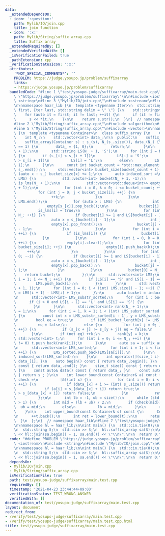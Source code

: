 ```yaml
---
data:
  _extendedDependsOn:
  - icon: ':question:'
    path: Mylib/IO/join.cpp
    title: join function
  - icon: ':x:'
    path: Mylib/String/suffix_array.cpp
    title: Suffix array
  _extendedRequiredBy: []
  _extendedVerifiedWith: []
  _isVerificationFailed: true
  _pathExtension: cpp
  _verificationStatusIcon: ':x:'
  attributes:
    '*NOT_SPECIAL_COMMENTS*': ''
    PROBLEM: https://judge.yosupo.jp/problem/suffixarray
    links:
    - https://judge.yosupo.jp/problem/suffixarray
  bundledCode: "#line 1 \"test/yosupo-judge/suffixarray/main.test.cpp\"\n#define PROBLEM\
    \ \"https://judge.yosupo.jp/problem/suffixarray\"\n\n#include <iostream>\n#include\
    \ <string>\n#line 3 \"Mylib/IO/join.cpp\"\n#include <sstream>\n#line 5 \"Mylib/IO/join.cpp\"\
    \n\nnamespace haar_lib {\n  template <typename Iter>\n  std::string join(Iter\
    \ first, Iter last, std::string delim = \" \") {\n    std::stringstream s;\n\n\
    \    for (auto it = first; it != last; ++it) {\n      if (it != first) s << delim;\n\
    \      s << *it;\n    }\n\n    return s.str();\n  }\n}  // namespace haar_lib\n\
    #line 2 \"Mylib/String/suffix_array.cpp\"\n#include <algorithm>\n#include <deque>\n\
    #line 5 \"Mylib/String/suffix_array.cpp\"\n#include <vector>\n\nnamespace haar_lib\
    \ {\n  template <typename Container>\n  class suffix_array {\n    Container s_;\n\
    \    int N_;\n    std::vector<int> data_;\n\n  public:\n    suffix_array() {}\n\
    \    suffix_array(Container s) : s_(s), N_(s_.size()), data_(N_) {\n      if (N_\
    \ == 1) {\n        data_ = {1, 0};\n        return;\n      }\n\n      s_.resize(N_\
    \ + 1);\n\n      std::string LS(N_ + 1, 'S');\n      for (int i = N_; --i >= 0;)\
    \ {\n        if (s_[i] < s_[i + 1])\n          LS[i] = 'S';\n        else if (s_[i]\
    \ > s_[i + 1])\n          LS[i] = 'L';\n        else\n          LS[i] = LS[i +\
    \ 1];\n      }\n\n      const int bucket_count = *std::max_element(s_.begin(),\
    \ s_.end());\n      std::vector<int> bucket_size(bucket_count + 1);\n      for\
    \ (auto x : s_) bucket_size[x] += 1;\n\n      auto induced_sort =\n          [&](std::vector<int>\
    \ LMS) {\n            std::vector<int> bucket(N_ + 1, -1);\n            std::vector<bool>\
    \ is_lms(N_ + 1);\n\n            std::vector<std::deque<int>> empty(bucket_count\
    \ + 1);\n\n            for (int i = 0, k = 0; i <= bucket_count; ++i) {\n    \
    \          for (int j = 0; j < bucket_size[i]; ++j) {\n                empty[i].push_back(k);\n\
    \                ++k;\n              }\n            }\n\n            std::reverse(LMS.begin(),\
    \ LMS.end());\n            for (auto x : LMS) {\n              int i = empty[s_[x]].back();\n\
    \              empty[s_[x]].pop_back();\n\n              bucket[i] = x;\n    \
    \          is_lms[i] = true;\n            }\n\n            for (int i = 0; i <=\
    \ N_; ++i) {\n              if (bucket[i] >= 1 and LS[bucket[i] - 1] == 'L') {\n\
    \                auto x = s_[bucket[i] - 1];\n                int j  = empty[x].front();\n\
    \                empty[x].pop_front();\n                bucket[j] = bucket[i]\
    \ - 1;\n              }\n            }\n\n            for (int i = 0; i <= N_;\
    \ ++i) {\n              if (is_lms[i]) {\n                bucket[i] = -1;\n  \
    \            }\n            }\n\n            for (int i = 0, k = 0; i <= bucket_count;\
    \ ++i) {\n              empty[i].clear();\n\n              for (int j = 0; j <\
    \ bucket_size[i]; ++j) {\n                empty[i].push_back(k);\n           \
    \     ++k;\n              }\n            }\n\n            for (int i = N_; i >=\
    \ 0; --i) {\n              if (bucket[i] >= 1 and LS[bucket[i] - 1] == 'S') {\n\
    \                auto x = s_[bucket[i] - 1];\n                int j  = empty[x].back();\n\
    \                empty[x].pop_back();\n                bucket[j] = bucket[i] -\
    \ 1;\n              }\n            }\n\n            bucket[0] = N_;\n        \
    \    return bucket;\n          };\n\n      std::vector<int> LMS;\n      for (int\
    \ i = 1; i <= N_; ++i) {\n        if (LS[i] == 'S' and LS[i - 1] == 'L') {\n \
    \         LMS.push_back(i);\n        }\n      }\n\n      std::vector<int> LMS_bucket_length(N_\
    \ + 1, 1);\n      for (int i = 0; i < (int) LMS.size() - 1; ++i) {\n        LMS_bucket_length[LMS[i]]\
    \ = LMS[i + 1] - LMS[i] + 1;\n      }\n\n      auto bucket = induced_sort(LMS);\n\
    \n      std::vector<int> LMS_substr_sorted;\n      for (int i : bucket) {\n  \
    \      if (i > 0 and LS[i - 1] == 'L' and LS[i] == 'S') {\n          LMS_substr_sorted.push_back(i);\n\
    \        }\n      }\n\n      std::vector<int> rank(N_ + 1);\n      rank[LMS_substr_sorted[0]]\
    \ = 1;\n\n      for (int i = 1, k = 1; i < (int) LMS_substr_sorted.size(); ++i)\
    \ {\n        const int x = LMS_substr_sorted[i - 1], y = LMS_substr_sorted[i];\n\
    \n        bool eq = true;\n        if (LMS_bucket_length[x] != LMS_bucket_length[y])\n\
    \          eq = false;\n        else {\n          for (int j = 0; j < LMS_bucket_length[x];\
    \ ++j) {\n            if (s_[x + j] != s_[y + j]) eq = false;\n          }\n \
    \       }\n\n        if (not eq) ++k;\n        rank[y] = k;\n      }\n\n     \
    \ std::vector<int> t;\n      for (int i = 0; i <= N_; ++i) {\n        if (rank[i]\
    \ != 0) t.push_back(rank[i]);\n      }\n\n      auto sa = suffix_array<std::vector<int>>(t);\n\
    \n      std::vector<int> LMS_sorted;\n      for (int i = 1; i < (int) sa.size();\
    \ ++i) {\n        LMS_sorted.push_back(LMS[sa[i]]);\n      }\n\n      data_ =\
    \ induced_sort(LMS_sorted);\n    }\n\n    int operator[](size_t i) const { return\
    \ data_[i]; }\n    auto begin() const { return data_.begin(); }\n    auto end()\
    \ const { return data_.end(); }\n    size_t size() const { return data_.size();\
    \ }\n    const auto& data() const { return data_; }\n    const auto& str() const\
    \ { return s_; }\n\n    int lower_bound(const Container& a) const {\n      auto\
    \ check =\n          [&](int x) {\n            for (int i = 0; i < (int) a.size();\
    \ ++i) {\n              if (data_[x] + i >= (int) s_.size()) return false;\n \
    \             if (a[i] < s_[data_[x] + i]) return true;\n              if (a[i]\
    \ > s_[data_[x] + i]) return false;\n            }\n            return true;\n\
    \          };\n\n      int lb = -1, ub = size();\n      while (std::abs(lb - ub)\
    \ > 1) {\n        int mid = (lb + ub) / 2;\n        if (check(mid))\n        \
    \  ub = mid;\n        else\n          lb = mid;\n      }\n\n      return ub;\n\
    \    }\n\n    int upper_bound(const Container& s) const {\n      Container t(s);\n\
    \n      ++t.back();\n      int ret = lower_bound(t);\n\n      return ret;\n  \
    \  }\n  };\n}  // namespace haar_lib\n#line 7 \"test/yosupo-judge/suffixarray/main.test.cpp\"\
    \n\nnamespace hl = haar_lib;\n\nint main() {\n  std::cin.tie(0);\n  std::ios::sync_with_stdio(false);\n\
    \n  std::string S;\n  std::cin >> S;\n  hl::suffix_array sa(S);\n\n  std::cout\
    \ << hl::join(sa.begin() + 1, sa.end()) << \"\\n\";\n\n  return 0;\n}\n"
  code: "#define PROBLEM \"https://judge.yosupo.jp/problem/suffixarray\"\n\n#include\
    \ <iostream>\n#include <string>\n#include \"Mylib/IO/join.cpp\"\n#include \"Mylib/String/suffix_array.cpp\"\
    \n\nnamespace hl = haar_lib;\n\nint main() {\n  std::cin.tie(0);\n  std::ios::sync_with_stdio(false);\n\
    \n  std::string S;\n  std::cin >> S;\n  hl::suffix_array sa(S);\n\n  std::cout\
    \ << hl::join(sa.begin() + 1, sa.end()) << \"\\n\";\n\n  return 0;\n}\n"
  dependsOn:
  - Mylib/IO/join.cpp
  - Mylib/String/suffix_array.cpp
  isVerificationFile: true
  path: test/yosupo-judge/suffixarray/main.test.cpp
  requiredBy: []
  timestamp: '2021-04-23 23:44:44+09:00'
  verificationStatus: TEST_WRONG_ANSWER
  verifiedWith: []
documentation_of: test/yosupo-judge/suffixarray/main.test.cpp
layout: document
redirect_from:
- /verify/test/yosupo-judge/suffixarray/main.test.cpp
- /verify/test/yosupo-judge/suffixarray/main.test.cpp.html
title: test/yosupo-judge/suffixarray/main.test.cpp
---
```

